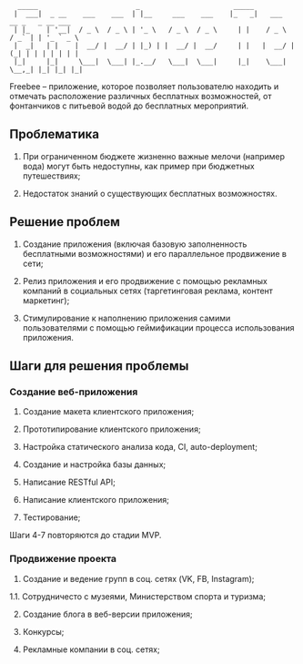 ```
  _____                        _                       _____                            
 |  ___|  _ __    ___    ___  | |__     ___    ___    |_   _|   ___    __ _   _ __ ___  
 | |_    | '__|  / _ \  / _ \ | '_ \   / _ \  / _ \     | |    / _ \  / _` | | '_ ` _ \ 
 |  _|   | |    |  __/ |  __/ | |_) | |  __/ |  __/     | |   |  __/ | (_| | | | | | | |
 |_|     |_|     \___|  \___| |_.__/   \___|  \___|     |_|    \___|  \__,_| |_| |_| |_|
```

Freebee – приложение, которое позволяет пользователю находить и отмечать расположение различных бесплатных возможностей, от фонтанчиков с питьевой водой до бесплатных мероприятий.

## Проблематика

1. При ограниченном бюджете жизненно важные мелочи (например вода) могут быть недоступны, как пример при бюджетных путешествиях;

2. Недостаток знаний о существующих бесплатных возможностях.

## Решение проблем

1. Создание приложения (включая базовую заполненность бесплатными возможностями) и его параллельное продвижение в сети;

2. Релиз приложения и его продвижение с помощью рекламных компаний в социальных сетях (таргетинговая реклама, контент маркетинг);

3. Стимулирование к наполнению приложения самими пользователями с помощью геймификации процесса использования приложения.

## Шаги для решения проблемы

### Создание веб-приложения

1. Создание макета клиентского приложения;

2. Прототипирование клиентского приложения;

3. Настройка статического анализа кода, CI, auto-deployment;

4. Создание и настройка базы данных;

5. Написание RESTful API;

6. Написание клиентского приложения;

7. Тестирование;

Шаги 4-7 повторяются до стадии MVP.

### Продвижение проекта

1) Создание и ведение групп в соц. сетях (VK, FB, Instagram);

1.1. Сотрудничесто с музеями, Министерством спорта и туризма;

2) Создание блога в веб-версии приложения;

3) Конкурсы;

4) Рекламные компании в соц. сетях;
